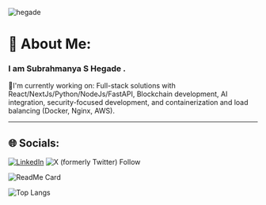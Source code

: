 ![hegade](https://komarev.com/ghpvc/?username=hegade&style=flat-square)

# 💫 About Me:

### I am Subrahmanya S Hegade . 
🔭I'm currently working on: Full-stack solutions with React/NextJs/Python/NodeJs/FastAPI, Blockchain development, AI integration,  security-focused development, and containerization and load balancing  (Docker, Nginx, AWS).
<hr>

## 🌐 Socials:
[![LinkedIn](https://img.shields.io/badge/LinkedIn-%230077B5.svg?logo=linkedin&logoColor=white)](https://www.linkedin.com/in/subrahmanya-s-hegade-023b92200/) ![X (formerly Twitter) Follow](https://img.shields.io/twitter/follow/beignhegade)
 







![ReadMe Card](https://github-readme-stats.vercel.app/api/pin/?username=HEGADE&repo=Myapp&show_icons=true&theme=merko)



![Top Langs](https://github-readme-stats.vercel.app/api/top-langs/?username=HEGADE&show_icons=true&theme=merko)







